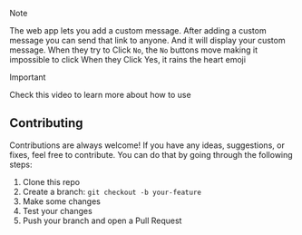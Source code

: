 > [!NOTE]
> The web app lets you add a custom message. After adding a custom message you can send that link to anyone.
> And it will display your custom message.
> When they try to Click `No`, the `No` buttons move making it impossible to click
> When they Click Yes, it rains the heart emoji

> [!IMPORTANT]
> Check this video to learn more about how to use

## Contributing

Contributions are always welcome! If you have any ideas, suggestions, or fixes, feel free to contribute. You can do that by going through the following steps:

1. Clone this repo
2. Create a branch: `git checkout -b your-feature`
3. Make some changes
4. Test your changes
5. Push your branch and open a Pull Request
